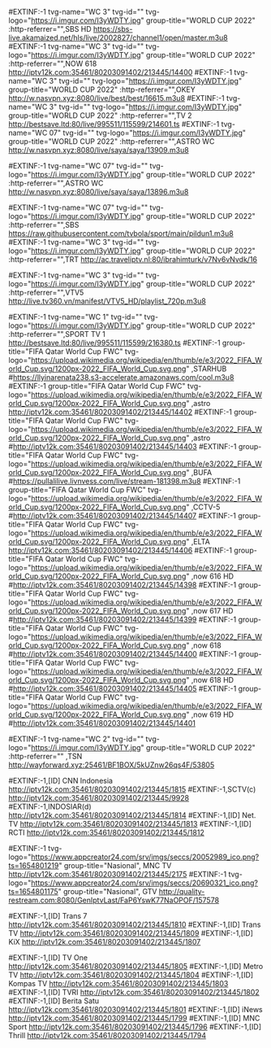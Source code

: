 #EXTINF:-1  tvg-name="WC 3" tvg-id="" tvg-logo="https://i.imgur.com/I3yWDTY.jpg" group-title="WORLD CUP 2022" :http-referrer="",SBS HD
https://sbs-live.akamaized.net/hls/live/2002827/channel1/open/master.m3u8
#EXTINF:-1  tvg-name="WC 3" tvg-id="" tvg-logo="https://i.imgur.com/I3yWDTY.jpg" group-title="WORLD CUP 2022" :http-referrer="",NOW 618
http://iptv12k.com:35461/80203091402/213445/14400
#EXTINF:-1  tvg-name="WC 3" tvg-id="" tvg-logo="https://i.imgur.com/I3yWDTY.jpg" group-title="WORLD CUP 2022" :http-referrer="",OKEY
http://w.nasvpn.xyz:8080/live/best/best/16615.m3u8
#EXTINF:-1  tvg-name="WC 3" tvg-id="" tvg-logo="https://i.imgur.com/I3yWDTY.jpg" group-title="WORLD CUP 2022" :http-referrer="",TV 2
http://bestsave.ltd:80/live/995511/115599/214601.ts
#EXTINF:-1  tvg-name="WC 07" tvg-id="" tvg-logo="https://i.imgur.com/I3yWDTY.jpg" group-title="WORLD CUP 2022" :http-referrer="",ASTRO WC
http://w.nasvpn.xyz:8080/live/saya/saya/13909.m3u8

#EXTINF:-1  tvg-name="WC 07" tvg-id="" tvg-logo="https://i.imgur.com/I3yWDTY.jpg" group-title="WORLD CUP 2022" :http-referrer="",ASTRO WC
http://w.nasvpn.xyz:8080/live/saya/saya/13896.m3u8

#EXTINF:-1  tvg-name="WC 07" tvg-id="" tvg-logo="https://i.imgur.com/I3yWDTY.jpg" group-title="WORLD CUP 2022" :http-referrer="",SBS
https://raw.githubusercontent.com/tvbola/sport/main/pildun1.m3u8
#EXTINF:-1  tvg-name="WC 3" tvg-id="" tvg-logo="https://i.imgur.com/I3yWDTY.jpg" group-title="WORLD CUP 2022" :http-referrer="",TRT
http://ac.traveliptv.nl:80/ibrahimturk/v7Nv6vNvdk/16

#EXTINF:-1  tvg-name="WC 3" tvg-id="" tvg-logo="https://i.imgur.com/I3yWDTY.jpg" group-title="WORLD CUP 2022" :http-referrer="",VTV5
http://live.tv360.vn/manifest/VTV5_HD/playlist_720p.m3u8

#EXTINF:-1  tvg-name="WC 1" tvg-id="" tvg-logo="https://i.imgur.com/I3yWDTY.jpg" group-title="WORLD CUP 2022" :http-referrer="",SPORT TV 1
http://bestsave.ltd:80/live/995511/115599/216380.ts
#EXTINF:-1 group-title="FIFA Qatar World Cup FWC" tvg-logo="https://upload.wikimedia.org/wikipedia/en/thumb/e/e3/2022_FIFA_World_Cup.svg/1200px-2022_FIFA_World_Cup.svg.png" ,STARHUB
#https://llyinarenata238.s3-accelerate.amazonaws.com/cool.m3u8
#EXTINF:-1 group-title="FIFA Qatar World Cup FWC" tvg-logo="https://upload.wikimedia.org/wikipedia/en/thumb/e/e3/2022_FIFA_World_Cup.svg/1200px-2022_FIFA_World_Cup.svg.png" ,astro
http://iptv12k.com:35461/80203091402/213445/14402
#EXTINF:-1 group-title="FIFA Qatar World Cup FWC" tvg-logo="https://upload.wikimedia.org/wikipedia/en/thumb/e/e3/2022_FIFA_World_Cup.svg/1200px-2022_FIFA_World_Cup.svg.png" ,astro
#http://iptv12k.com:35461/80203091402/213445/14403
#EXTINF:-1 group-title="FIFA Qatar World Cup FWC" tvg-logo="https://upload.wikimedia.org/wikipedia/en/thumb/e/e3/2022_FIFA_World_Cup.svg/1200px-2022_FIFA_World_Cup.svg.png" ,BUFA
#https://pullalilive.livnvess.com/live/stream-181398.m3u8
#EXTINF:-1 group-title="FIFA Qatar World Cup FWC" tvg-logo="https://upload.wikimedia.org/wikipedia/en/thumb/e/e3/2022_FIFA_World_Cup.svg/1200px-2022_FIFA_World_Cup.svg.png" ,CCTV-5
#http://iptv12k.com:35461/80203091402/213445/14407
#EXTINF:-1 group-title="FIFA Qatar World Cup FWC" tvg-logo="https://upload.wikimedia.org/wikipedia/en/thumb/e/e3/2022_FIFA_World_Cup.svg/1200px-2022_FIFA_World_Cup.svg.png" ,ELTA 
http://iptv12k.com:35461/80203091402/213445/14406
#EXTINF:-1 group-title="FIFA Qatar World Cup FWC" tvg-logo="https://upload.wikimedia.org/wikipedia/en/thumb/e/e3/2022_FIFA_World_Cup.svg/1200px-2022_FIFA_World_Cup.svg.png" ,now 616 HD
#http://iptv12k.com:35461/80203091402/213445/14398
#EXTINF:-1 group-title="FIFA Qatar World Cup FWC" tvg-logo="https://upload.wikimedia.org/wikipedia/en/thumb/e/e3/2022_FIFA_World_Cup.svg/1200px-2022_FIFA_World_Cup.svg.png" ,now 617 HD
#http://iptv12k.com:35461/80203091402/213445/14399
#EXTINF:-1 group-title="FIFA Qatar World Cup FWC" tvg-logo="https://upload.wikimedia.org/wikipedia/en/thumb/e/e3/2022_FIFA_World_Cup.svg/1200px-2022_FIFA_World_Cup.svg.png" ,now 618
#http://iptv12k.com:35461/80203091402/213445/14400
#EXTINF:-1 group-title="FIFA Qatar World Cup FWC" tvg-logo="https://upload.wikimedia.org/wikipedia/en/thumb/e/e3/2022_FIFA_World_Cup.svg/1200px-2022_FIFA_World_Cup.svg.png" ,now 618 HD
#http://iptv12k.com:35461/80203091402/213445/14405
#EXTINF:-1 group-title="FIFA Qatar World Cup FWC" tvg-logo="https://upload.wikimedia.org/wikipedia/en/thumb/e/e3/2022_FIFA_World_Cup.svg/1200px-2022_FIFA_World_Cup.svg.png" ,now 619 HD
#http://iptv12k.com:35461/80203091402/213445/14401

#EXTINF:-1  tvg-name="WC 2" tvg-id="" tvg-logo="https://i.imgur.com/I3yWDTY.jpg" group-title="WORLD CUP 2022" :http-referrer="" ,TSN
http://wayforward.xyz:25461/BF1BOX/5kUZnw26qs4F/53805


#EXTINF:-1,[ID] CNN Indonesia
http://iptv12k.com:35461/80203091402/213445/1815
#EXTINF:-1,SCTV(c)
http://iptv12k.com:35461/80203091402/213445/9928
#EXTINF:-1,INDOSIAR(d)
http://iptv12k.com:35461/80203091402/213445/1814
#EXTINF:-1,[ID] Net. TV
http://iptv12k.com:35461/80203091402/213445/1813
#EXTINF:-1,[ID] RCTI
http://iptv12k.com:35461/80203091402/213445/1812

#EXTINF:-1 tvg-logo="https://www.appcreator24.com/srv/imgs/seccs/20052989_ico.png?ts=1654801219" group-title="Nasional", MNC TV
http://iptv12k.com:35461/80203091402/213445/2175
#EXTINF:-1 tvg-logo="https://www.appcreator24.com/srv/imgs/seccs/20690321_ico.png?ts=1654801175" group-title="Nasional", GTV
http://quality-restream.com:8080/GenIptvLast/FaP6YswK77NaOPOF/157578

#EXTINF:-1,[ID] Trans 7
http://iptv12k.com:35461/80203091402/213445/1810
#EXTINF:-1,[ID] Trans TV
http://iptv12k.com:35461/80203091402/213445/1809
#EXTINF:-1,[ID] KiX
http://iptv12k.com:35461/80203091402/213445/1807

#EXTINF:-1,[ID] TV One
http://iptv12k.com:35461/80203091402/213445/1805
#EXTINF:-1,[ID] Metro TV
http://iptv12k.com:35461/80203091402/213445/1804
#EXTINF:-1,[ID] Kompas TV
http://iptv12k.com:35461/80203091402/213445/1803
#EXTINF:-1,[ID] TVRI
http://iptv12k.com:35461/80203091402/213445/1802
#EXTINF:-1,[ID] Berita Satu
http://iptv12k.com:35461/80203091402/213445/1801
#EXTINF:-1,[ID] iNews
http://iptv12k.com:35461/80203091402/213445/1799
#EXTINF:-1,[ID] MNC Sport
http://iptv12k.com:35461/80203091402/213445/1796
#EXTINF:-1,[ID] Thrill
http://iptv12k.com:35461/80203091402/213445/1794
